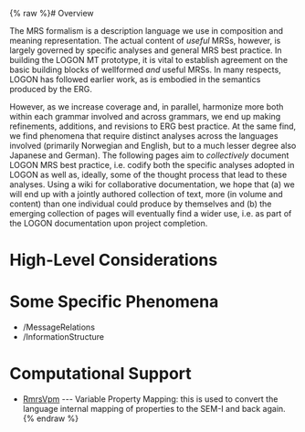{% raw %}# Overview

The MRS formalism is a description language we use in composition and
meaning representation. The actual content of *useful* MRSs, however, is
largely governed by specific analyses and general MRS best practice. In
building the LOGON MT prototype, it is vital to establish agreement on
the basic building blocks of wellformed *and* useful MRSs. In many
respects, LOGON has followed earlier work, as is embodied in the
semantics produced by the ERG.

However, as we increase coverage and, in parallel, harmonize more both
within each grammar involved and across grammars, we end up making
refinements, additions, and revisions to ERG best practice. At the same
find, we find phenomena that require distinct analyses across the
languages involved (primarily Norwegian and English, but to a much
lesser degree also Japanese and German). The following pages aim to
*collectively* document LOGON MRS best practice, i.e. codify both the
specific analyses adopted in LOGON as well as, ideally, some of the
thought process that lead to these analyses. Using a wiki for
collaborative documentation, we hope that (a) we will end up with a
jointly authored collection of text, more (in volume and content) than
one individual could produce by themselves and (b) the emerging
collection of pages will eventually find a wider use, i.e. as part of
the LOGON documentation upon project completion.

# High-Level Considerations

# Some Specific Phenomena

- /MessageRelations
- /InformationStructure

# Computational Support

- [RmrsVpm](https://blog.inductorsoftware.com/docsproto/tools/RmrsVpm) --- Variable Property Mapping: this is used to
convert the language internal mapping of properties to the SEM-I and
back again.
<update date omitted for speed>{% endraw %}